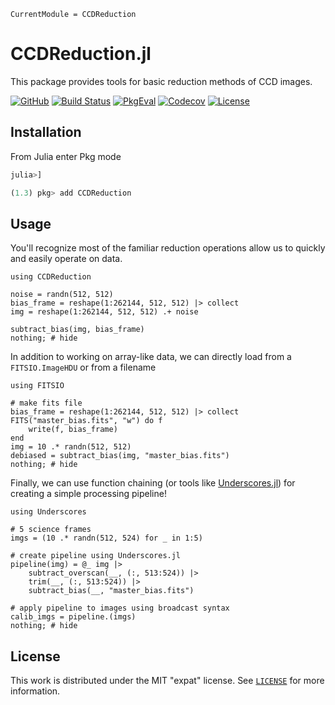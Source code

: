 ```@meta
CurrentModule = CCDReduction
```

# CCDReduction.jl

This package provides tools for basic reduction methods of CCD images.

[![GitHub](https://img.shields.io/badge/Code-GitHub-black.svg)](https://github.com/juliaastro/CCDReduction.jl)
[![Build Status](https://github.com/juliaastro/CCDReduction.jl/workflows/CI/badge.svg?branch=main)](https://github.com/juliaastro/CCDReduction.jl/actions)
[![PkgEval](https://juliaci.github.io/NanosoldierReports/pkgeval_badges/C/CCDReduction.svg)](https://juliaci.github.io/NanosoldierReports/pkgeval_badges/report.html)
[![Codecov](https://codecov.io/gh/juliaastro/CCDReduction.jl/branch/main/graph/badge.svg)](https://codecov.io/gh/juliaastro/CCDReduction.jl)
[![License](https://img.shields.io/badge/License-MIT-yellow.svg)](https://opensource.org/licenses/MIT)

## Installation

From Julia enter Pkg mode

```julia
julia>]

(1.3) pkg> add CCDReduction
```

## Usage

You'll recognize most of the familiar reduction operations allow us to quickly and easily operate on data.

```@example usage
using CCDReduction

noise = randn(512, 512)
bias_frame = reshape(1:262144, 512, 512) |> collect
img = reshape(1:262144, 512, 512) .+ noise

subtract_bias(img, bias_frame)
nothing; # hide
```

In addition to working on array-like data, we can directly load from a `FITSIO.ImageHDU` or from a filename

```@example usage
using FITSIO

# make fits file
bias_frame = reshape(1:262144, 512, 512) |> collect
FITS("master_bias.fits", "w") do f
    write(f, bias_frame)
end
img = 10 .* randn(512, 512)
debiased = subtract_bias(img, "master_bias.fits")
nothing; # hide
```

Finally, we can use function chaining (or tools like [Underscores.jl](https://github.com/c42f/Underscores.jl)) for creating a simple processing pipeline!

```@example usage
using Underscores

# 5 science frames
imgs = (10 .* randn(512, 524) for _ in 1:5)

# create pipeline using Underscores.jl
pipeline(img) = @_ img |>
    subtract_overscan(__, (:, 513:524)) |>
    trim(__, (:, 513:524)) |>
    subtract_bias(__, "master_bias.fits")

# apply pipeline to images using broadcast syntax
calib_imgs = pipeline.(imgs)
nothing; # hide
```

## License

This work is distributed under the MIT "expat" license. See [`LICENSE`](https://github.com/juliaastro/CCDReduction.jl/blob/main/LICENSE) for more information.
